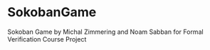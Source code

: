 # SokobanGame
Sokoban Game by Michal Zimmering and Noam Sabban for Formal Verification Course Project
